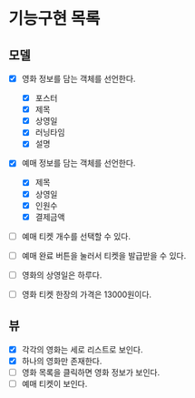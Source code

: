 # 기능구현 목록

## 모델
- [x] 영화 정보를 담는 객체를 선언한다.
    - [x] 포스터
    - [x] 제목
    - [x] 상영일
    - [x] 러닝타임
    - [x] 설명
- [x] 예매 정보를 담는 객체를 선언한다.
    - [x] 제목
    - [x] 상영일
    - [x] 인원수
    - [x] 결제금액

- [ ] 예매 티켓 개수를 선택할 수 있다.
- [ ] 예매 완료 버튼을 눌러서 티켓을 발급받을 수 있다.
- [ ] 영화의 상영일은 하루다.
- [ ] 영화 티켓 한장의 가격은 13000원이다.


## 뷰
- [x] 각각의 영화는 세로 리스트로 보인다.
- [x] 하나의 영화만 존재한다.
- [ ] 영화 목록을 클릭하면 영화 정보가 보인다.
- [ ] 예매 티켓이 보인다.
